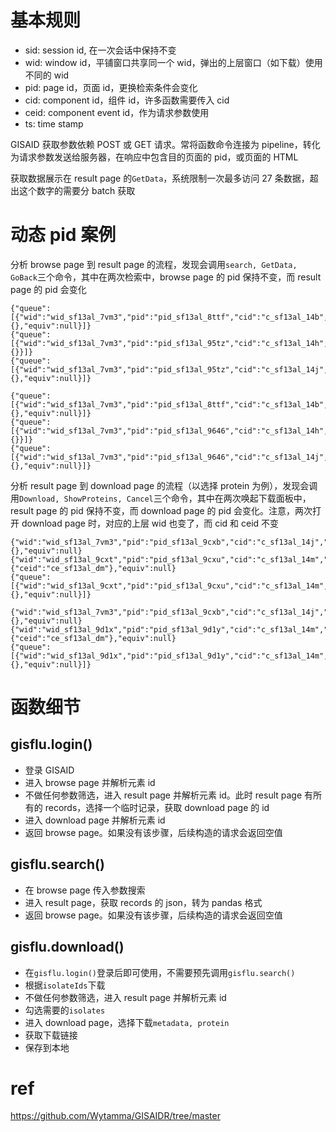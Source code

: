 # 基本规则

- sid: session id, 在一次会话中保持不变
- wid: window id，平铺窗口共享同一个 wid，弹出的上层窗口（如下载）使用不同的 wid
- pid: page id，页面 id，更换检索条件会变化
- cid: component id，组件 id，许多函数需要传入 cid
- ceid: component event id，作为请求参数使用
- ts: time stamp

GISAID 获取参数依赖 POST 或 GET 请求。常将函数命令连接为 pipeline，转化为请求参数发送给服务器，在响应中包含目的页面的 pid，或页面的 HTML

获取数据展示在 result page 的`GetData`，系统限制一次最多访问 27 条数据，超出这个数字的需要分 batch 获取

# 动态 pid 案例

分析 browse page 到 result page 的流程，发现会调用`search, GetData, GoBack`三个命令，其中在两次检索中，browse page 的 pid 保持不变，而 result page 的 pid 会变化

```
{"queue":[{"wid":"wid_sf13al_7vm3","pid":"pid_sf13al_8ttf","cid":"c_sf13al_14b","cmd":"search","params":{},"equiv":null}]}
{"queue":[{"wid":"wid_sf13al_7vm3","pid":"pid_sf13al_95tz","cid":"c_sf13al_14h","cmd":"GetData","params":{}}]}
{"queue":[{"wid":"wid_sf13al_7vm3","pid":"pid_sf13al_95tz","cid":"c_sf13al_14j","cmd":"GoBack","params":{},"equiv":null}]}

{"queue":[{"wid":"wid_sf13al_7vm3","pid":"pid_sf13al_8ttf","cid":"c_sf13al_14b","cmd":"search","params":{},"equiv":null}]}
{"queue":[{"wid":"wid_sf13al_7vm3","pid":"pid_sf13al_9646","cid":"c_sf13al_14h","cmd":"GetData","params":{}}]}
{"queue":[{"wid":"wid_sf13al_7vm3","pid":"pid_sf13al_9646","cid":"c_sf13al_14j","cmd":"GoBack","params":{},"equiv":null}]}
```

分析 result page 到 download page 的流程（以选择 protein 为例），发现会调用`Download, ShowProteins, Cancel`三个命令，其中在两次唤起下载面板中，result page 的 pid 保持不变，而 download page 的 pid 会变化。注意，两次打开 download page 时，对应的上层 wid 也变了，而 cid 和 ceid 不变

```
{"wid":"wid_sf13al_7vm3","pid":"pid_sf13al_9cxb","cid":"c_sf13al_14j","cmd":"Download","params":{},"equiv":null}
{"wid":"wid_sf13al_9cxt","pid":"pid_sf13al_9cxu","cid":"c_sf13al_14m","cmd":"ShowProteins","params":{"ceid":"ce_sf13al_dm"},"equiv":null}
{"queue":[{"wid":"wid_sf13al_9cxt","pid":"pid_sf13al_9cxu","cid":"c_sf13al_14m","cmd":"Cancel","params":{},"equiv":null}]}

{"wid":"wid_sf13al_7vm3","pid":"pid_sf13al_9cxb","cid":"c_sf13al_14j","cmd":"Download","params":{},"equiv":null}
{"wid":"wid_sf13al_9d1x","pid":"pid_sf13al_9d1y","cid":"c_sf13al_14m","cmd":"ShowProteins","params":{"ceid":"ce_sf13al_dm"},"equiv":null}
{"queue":[{"wid":"wid_sf13al_9d1x","pid":"pid_sf13al_9d1y","cid":"c_sf13al_14m","cmd":"Cancel","params":{},"equiv":null}]}
```

# 函数细节

## gisflu.login()

- 登录 GISAID
- 进入 browse page 并解析元素 id
- 不做任何参数筛选，进入 result page 并解析元素 id。此时 result page 有所有的 records，选择一个临时记录，获取 download page 的 id
- 进入 download page 并解析元素 id
- 返回 browse page。如果没有该步骤，后续构造的请求会返回空值

## gisflu.search()

- 在 browse page 传入参数搜索
- 进入 result page，获取 records 的 json，转为 pandas 格式
- 返回 browse page。如果没有该步骤，后续构造的请求会返回空值

## gisflu.download()

- 在`gisflu.login()`登录后即可使用，不需要预先调用`gisflu.search()`
- 根据`isolateIds`下载
- 不做任何参数筛选，进入 result page 并解析元素 id
- 勾选需要的`isolates`
- 进入 download page，选择下载`metadata, protein`
- 获取下载链接
- 保存到本地

# ref

https://github.com/Wytamma/GISAIDR/tree/master
